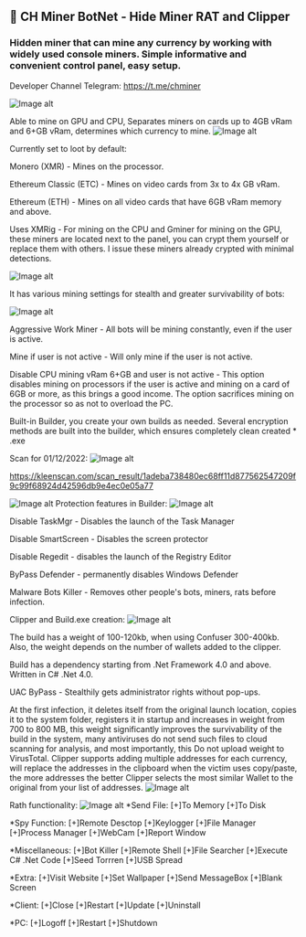 ## 💎 CH Miner BotNet - Hide Miner RAT and Clipper

###  Hidden miner that can mine any currency by working with widely used console miners. Simple informative and convenient control panel, easy setup.

Developer Channel Telegram: https://t.me/chminer

![Image alt](https://img4.teletype.in/files/3a/95/3a95e637-a6df-4bbc-8ab0-f2ffb507fd52.png)

Able to mine on GPU and CPU, Separates miners on cards up to 4GB vRam and 6+GB vRam, determines which currency to mine.
![Image alt](https://img1.teletype.in/files/48/52/48523100-ca77-474b-908e-db3121241876.jpeg)

Currently set to loot by default:

Monero (XMR) - Mines on the processor.

Ethereum Classic (ETC) - Mines on video cards from 3x to 4x GB vRam.

Ethereum (ETH) - Mines on all video cards that have 6GB vRam memory and above.

Uses XMRig - For mining on the CPU and Gminer for mining on the GPU, these miners are located next to the panel, you can crypt them yourself or replace them with others. I issue these miners already crypted with minimal detections.

![Image alt](https://img1.teletype.in/files/c9/8e/c98ec949-d78e-492f-9ca4-3b46bdb718c7.png)

It has various mining settings for stealth and greater survivability of bots:

![Image alt](https://img1.teletype.in/files/0d/47/0d47a468-d20c-4013-a9fb-8d34689f9d58.jpeg)

Aggressive Work Miner - All bots will be mining constantly, even if the user is active.

Mine if user is not active - Will only mine if the user is not active.

Disable CPU mining vRam 6+GB and user is not active - This option disables mining on processors if the user is active and mining on a card of 6GB or more, as this brings a good income. The option sacrifices mining on the processor so as not to overload the PC.

Built-in Builder, you create your own builds as needed. Several encryption methods are built into the builder, which ensures completely clean created * .exe

Scan for 01/12/2022:
![Image alt](https://img1.teletype.in/files/02/81/0281426d-5349-405f-b6d5-3802b18770e2.png)

https://kleenscan.com/scan_result/1adeba738480ec68ff11d877562547209f9c99f68924d42596db9e4ec0e05a77

![Image alt](https://img4.teletype.in/files/b7/20/b72014bb-26d8-4c8c-9cbe-d42b63817b5b.jpeg)
Protection features in Builder:
![Image alt](https://img4.teletype.in/files/32/f8/32f82631-73b8-4325-bb1c-87bed17de13d.jpeg)

Disable TaskMgr - Disables the launch of the Task Manager

Disable SmartScreen - Disables the screen protector

Disable Regedit - disables the launch of the Registry Editor

ByPass Defender - permanently disables Windows Defender

Malware Bots Killer - Removes other people's bots, miners, rats before infection.

Clipper and Build.exe creation:
![Image alt](https://img1.teletype.in/files/41/5d/415def8a-ed31-4494-aeb3-10e649d22f39.jpeg)

The build has a weight of 100-120kb, when using Confuser 300-400kb. Also, the weight depends on the number of wallets added to the clipper.

Build has a dependency starting from .Net Framework 4.0 and above. Written in C# .Net 4.0.

UAC ByPass - Stealthily gets administrator rights without pop-ups.

At the first infection, it deletes itself from the original launch location, copies it to the system folder, registers it in startup and increases in weight from 700 to 800 MB, this weight significantly improves the survivability of the build in the system, many antiviruses do not send such files to cloud scanning for analysis, and most importantly, this Do not upload weight to VirusTotal.
Clipper supports adding multiple addresses for each currency, will replace the addresses in the clipboard when the victim uses copy/paste, the more addresses the better Clipper selects the most similar Wallet to the original from your list of addresses.
![Image alt](https://img1.teletype.in/files/c5/68/c56817a7-00ad-45f4-9fc9-2e3333337b3e.jpeg)

Rath functionality:
![Image alt](https://img1.teletype.in/files/01/ad/01ad7e2b-77b6-44ca-b30c-51b0fc7dff37.jpeg)
*Send File:
[+]To Memory
[+]To Disk

*Spy Function:
[+]Remote Desctop
[+]Keylogger
[+]File Manager
[+]Process Manager
[+]WebCam
[+]Report Window

*Miscellaneous:
[+]Bot Killer
[+]Remote Shell
[+]File Searcher
[+]Execute C# .Net Code
[+]Seed Torrren
[+]USB Spread

*Extra:
[+]Visit Website
[+]Set Wallpaper
[+]Send MessageBox
[+]Blank Screen

*Client:
[+]Close
[+]Restart
[+]Update
[+]Uninstall

*PC:
[+]Logoff
[+]Restart
[+]Shutdown



